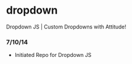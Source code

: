 dropdown
========

Dropdown JS | Custom Dropdowns with Attitude!

### 7/10/14
- Initiated Repo for Dropdown JS
